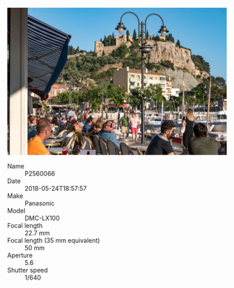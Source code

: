 [![P2560066](/photos/hd/P2560066.jpg)](/photos/full/P2560066.jpg?raw=true)

<dl>
  <dt>Name</dt>
  <dd>P2560066</dd>
  <dt>Date</dt>
  <dd>2018-05-24T18:57:57</dd>
  <dt>Make</dt>
  <dd>Panasonic</dd>
  <dt>Model</dt>
  <dd>DMC-LX100</dd>
  <dt>Focal length</dt>
  <dd>22.7 mm</dd>
  <dt>Focal length (35 mm equivalent)</dt>
  <dd>50 mm</dd>
  <dt>Aperture</dt>
  <dd>5.6</dd>
  <dt>Shutter speed</dt>
  <dd>1/640</dd>
</dl>
